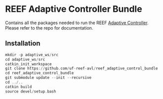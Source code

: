 # REEF Adaptive Controller Bundle
Contains all the packages needed to run the REEF [Adaptive Controller](https://github.com/uf-reef-avl/reef_adaptive_control). Please refer to the repo for documentation.

## Installation
```asm
mkdir -p adaptive_ws/src
cd adaptive_ws/src
catkin_init_workspace
git clone https://github.com/uf-reef-avl/reef_adaptive_control_bundle
cd reef_adaptive_control_bundle
git submodule update --init --recursive
cd ../..
catkin build
source devel/setup.bash
```